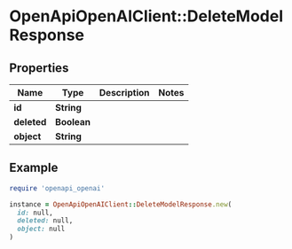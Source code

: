 # OpenApiOpenAIClient::DeleteModelResponse

## Properties

| Name | Type | Description | Notes |
| ---- | ---- | ----------- | ----- |
| **id** | **String** |  |  |
| **deleted** | **Boolean** |  |  |
| **object** | **String** |  |  |

## Example

```ruby
require 'openapi_openai'

instance = OpenApiOpenAIClient::DeleteModelResponse.new(
  id: null,
  deleted: null,
  object: null
)
```

